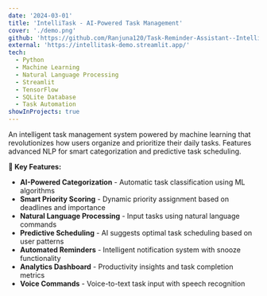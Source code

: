 ```yaml
---
date: '2024-03-01'
title: 'IntelliTask - AI-Powered Task Management'
cover: './demo.png'
github: 'https://github.com/Ranjuna120/Task-Reminder-Assistant--IntelliTask'
external: 'https://intellitask-demo.streamlit.app/'
tech:
  - Python
  - Machine Learning
  - Natural Language Processing
  - Streamlit
  - TensorFlow
  - SQLite Database
  - Task Automation
showInProjects: true
---
```


An intelligent task management system powered by machine learning that revolutionizes how users organize and prioritize their daily tasks. Features advanced NLP for smart categorization and predictive task scheduling.

**🤖 Key Features:**
- **AI-Powered Categorization** - Automatic task classification using ML algorithms
- **Smart Priority Scoring** - Dynamic priority assignment based on deadlines and importance
- **Natural Language Processing** - Input tasks using natural language commands
- **Predictive Scheduling** - AI suggests optimal task scheduling based on user patterns
- **Automated Reminders** - Intelligent notification system with snooze functionality
- **Analytics Dashboard** - Productivity insights and task completion metrics
- **Voice Commands** - Voice-to-text task input with speech recognition
